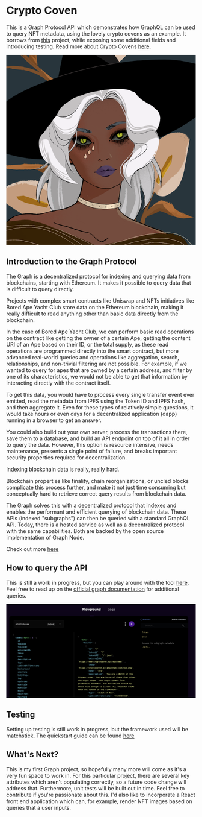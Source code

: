 # Crypto Coven

This is a Graph Protocol API which demonstrates how GraphQL can be used to query NFT metadata, using the lovely crypto covens as an example. It borrows from [this](https://github.com/dabit3/cryptocoven-api) project, while exposing some additional fields and introducing testing. Read more about Crypto Covens [here](https://www.cryptocoven.xyz/).

![drought, the chaotic whip](./images/coven.png)

## Introduction to the Graph Protocol


The Graph is a decentralized protocol for indexing and querying data from blockchains, starting with Ethereum. It makes it possible to query data that is difficult to query directly.

Projects with complex smart contracts like Uniswap and NFTs initiatives like Bored Ape Yacht Club store data on the Ethereum blockchain, making it really difficult to read anything other than basic data directly from the blockchain.

In the case of Bored Ape Yacht Club, we can perform basic read operations on the contract like getting the owner of a certain Ape, getting the content URI of an Ape based on their ID, or the total supply, as these read operations are programmed directly into the smart contract, but more advanced real-world queries and operations like aggregation, search, relationships, and non-trivial filtering are not possible. For example, if we wanted to query for apes that are owned by a certain address, and filter by one of its characteristics, we would not be able to get that information by interacting directly with the contract itself.

To get this data, you would have to process every single transfer event ever emitted, read the metadata from IPFS using the Token ID and IPFS hash, and then aggregate it. Even for these types of relatively simple questions, it would take hours or even days for a decentralized application (dapp) running in a browser to get an answer.

You could also build out your own server, process the transactions there, save them to a database, and build an API endpoint on top of it all in order to query the data. However, this option is resource intensive, needs maintenance, presents a single point of failure, and breaks important security properties required for decentralization.

Indexing blockchain data is really, really hard.

Blockchain properties like finality, chain reorganizations, or uncled blocks complicate this process further, and make it not just time consuming but conceptually hard to retrieve correct query results from blockchain data.

The Graph solves this with a decentralized protocol that indexes and enables the performant and efficient querying of blockchain data. These APIs (indexed "subgraphs") can then be queried with a standard GraphQL API. Today, there is a hosted service as well as a decentralized protocol with the same capabilities. Both are backed by the open source implementation of Graph Node.

Check out more [here](https://thegraph.com/en/)

## How to query the API

This is still a work in progress, but you can play around with the tool [here](https://thegraph.com/hosted-service/subgraph/sulscott/gaem?version=current). Feel free to read up on the [official graph documentation](https://thegraph.com/docs/en/developer/query-the-graph/) for additional queries.

![Default Query](./images/query.png)

## Testing

Setting up testing is still work in progress, but the framework used will be matchstick. The quickstart guide can be found [here](https://github.com/LimeChain/matchstick/blob/main/README.md#quick-start-)

## What's Next?

This is my first Graph project, so hopefully many more will come as it's a very fun space to work in. For this particular project, there are several key attributes which aren't populating correctly, so a future code change will address that. Furthermore, unit tests will be built out in time. Feel free to contribute if you're passionate about this. I'd also like to incorporate a React front end application which can, for example, render NFT images based on queries that a user inputs. 